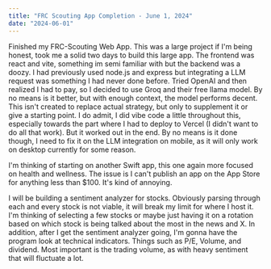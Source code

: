```yaml
---
title: "FRC Scouting App Completion - June 1, 2024"
date: "2024-06-01"
---
```


Finished my FRC-Scouting Web App. This was a large project if I'm being honest, took me a solid two days to build this large app. The frontend was react and vite, something im semi familiar with but the backend was a doozy. I had previously used node.js and express but integrating a LLM request was something I had never done before. Tried OpenAI and then realized I had to pay, so I decided to use Groq and their free llama model. By no means is it better, but with enough context, the model performs decent. This isn't created to replace actual strategy, but only to supplement it or give a starting point. I do admit, I did vibe code a little throughout this, especially towards the part where I had to deploy to Vercel (I didn't want to do all that work). But it worked out in the end. By no means is it done though, I need to fix it on the LLM integration on mobile, as it will only work on desktop currently for some reason.

I'm thinking of starting on another Swift app, this one again more focused on health and wellness. The issue is I can't publish an app on the App Store for anything less than $100. It's kind of annoying. 

I will be building a sentiment analyzer for stocks. Obviously parsing through each and every stock is not viable, it will break my limit for where I host it. I'm thinking of selecting a few stocks or maybe just having it on a rotation based on which stock is being talked about the most in the news and X. In addition, after I get the sentiment analyzer going, I'm gonna have the program look at technical indicators. Things such as P/E, Volume, and dividend. Most important is the trading volume, as with heavy sentiment that will fluctuate a lot. 